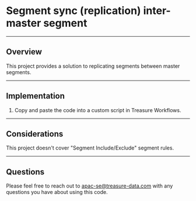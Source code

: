 # Segment sync (replication) inter-master segment

----
## Overview

This project provides a solution to replicating segments between master segments.

----
## Implementation
1. Copy and paste the code into a custom script in Treasure Workflows.

----
## Considerations

This project doesn't cover "Segment Include/Exclude" segment rules.

----
## Questions

Please feel free to reach out to apac-se@treasure-data.com with any questions you have about using this code.
